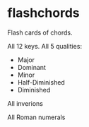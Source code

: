 # flashchords

Flash cards of chords.

All 12 keys. All 5 qualities:

* Major
* Dominant
* Minor
* Half-Diminished
* Diminished

All inverions

All Roman numerals